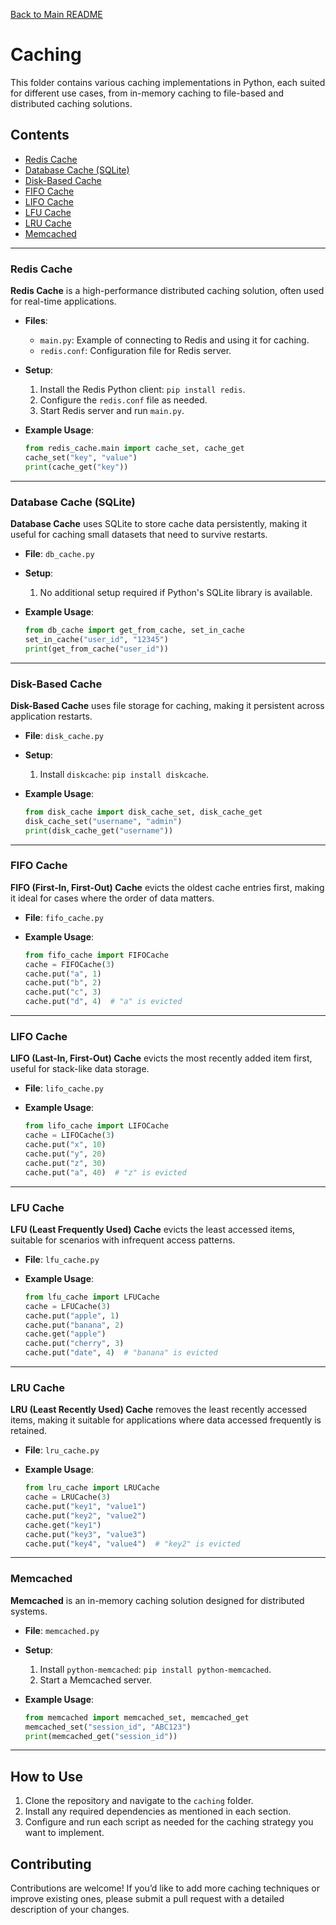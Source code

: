 [Back to Main README](../README.md)

# Caching

This folder contains various caching implementations in Python, each suited for different use cases, from in-memory caching to file-based and distributed caching solutions.

## Contents

- [Redis Cache](#redis-cache)
- [Database Cache (SQLite)](#database-cache-sqlite)
- [Disk-Based Cache](#disk-based-cache)
- [FIFO Cache](#fifo-cache)
- [LIFO Cache](#lifo-cache)
- [LFU Cache](#lfu-cache)
- [LRU Cache](#lru-cache)
- [Memcached](#memcached)

---

### Redis Cache

**Redis Cache** is a high-performance distributed caching solution, often used for real-time applications.

- **Files**:
  - `main.py`: Example of connecting to Redis and using it for caching.
  - `redis.conf`: Configuration file for Redis server.

- **Setup**:
  1. Install the Redis Python client: `pip install redis`.
  2. Configure the `redis.conf` file as needed.
  3. Start Redis server and run `main.py`.

- **Example Usage**:
  ```python
  from redis_cache.main import cache_set, cache_get
  cache_set("key", "value")
  print(cache_get("key"))
  ```

---

### Database Cache (SQLite)

**Database Cache** uses SQLite to store cache data persistently, making it useful for caching small datasets that need to survive restarts.

- **File**: `db_cache.py`
- **Setup**:
  1. No additional setup required if Python's SQLite library is available.
  
- **Example Usage**:
  ```python
  from db_cache import get_from_cache, set_in_cache
  set_in_cache("user_id", "12345")
  print(get_from_cache("user_id"))
  ```

---

### Disk-Based Cache

**Disk-Based Cache** uses file storage for caching, making it persistent across application restarts.

- **File**: `disk_cache.py`
- **Setup**:
  1. Install `diskcache`: `pip install diskcache`.

- **Example Usage**:
  ```python
  from disk_cache import disk_cache_set, disk_cache_get
  disk_cache_set("username", "admin")
  print(disk_cache_get("username"))
  ```

---

### FIFO Cache

**FIFO (First-In, First-Out) Cache** evicts the oldest cache entries first, making it ideal for cases where the order of data matters.

- **File**: `fifo_cache.py`

- **Example Usage**:
  ```python
  from fifo_cache import FIFOCache
  cache = FIFOCache(3)
  cache.put("a", 1)
  cache.put("b", 2)
  cache.put("c", 3)
  cache.put("d", 4)  # "a" is evicted
  ```

---

### LIFO Cache

**LIFO (Last-In, First-Out) Cache** evicts the most recently added item first, useful for stack-like data storage.

- **File**: `lifo_cache.py`

- **Example Usage**:
  ```python
  from lifo_cache import LIFOCache
  cache = LIFOCache(3)
  cache.put("x", 10)
  cache.put("y", 20)
  cache.put("z", 30)
  cache.put("a", 40)  # "z" is evicted
  ```

---

### LFU Cache

**LFU (Least Frequently Used) Cache** evicts the least accessed items, suitable for scenarios with infrequent access patterns.

- **File**: `lfu_cache.py`

- **Example Usage**:
  ```python
  from lfu_cache import LFUCache
  cache = LFUCache(3)
  cache.put("apple", 1)
  cache.put("banana", 2)
  cache.get("apple")
  cache.put("cherry", 3)
  cache.put("date", 4)  # "banana" is evicted
  ```

---

### LRU Cache

**LRU (Least Recently Used) Cache** removes the least recently accessed items, making it suitable for applications where data accessed frequently is retained.

- **File**: `lru_cache.py`

- **Example Usage**:
  ```python
  from lru_cache import LRUCache
  cache = LRUCache(3)
  cache.put("key1", "value1")
  cache.put("key2", "value2")
  cache.get("key1")
  cache.put("key3", "value3")
  cache.put("key4", "value4")  # "key2" is evicted
  ```

---

### Memcached

**Memcached** is an in-memory caching solution designed for distributed systems.

- **File**: `memcached.py`
- **Setup**:
  1. Install `python-memcached`: `pip install python-memcached`.
  2. Start a Memcached server.

- **Example Usage**:
  ```python
  from memcached import memcached_set, memcached_get
  memcached_set("session_id", "ABC123")
  print(memcached_get("session_id"))
  ```

---

## How to Use

1. Clone the repository and navigate to the `caching` folder.
2. Install any required dependencies as mentioned in each section.
3. Configure and run each script as needed for the caching strategy you want to implement.

## Contributing

Contributions are welcome! If you’d like to add more caching techniques or improve existing ones, please submit a pull request with a detailed description of your changes.
